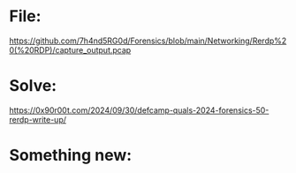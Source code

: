 # File:
https://github.com/7h4nd5RG0d/Forensics/blob/main/Networking/Rerdp%20(%20RDP)/capture_output.pcap
# Solve:
https://0x90r00t.com/2024/09/30/defcamp-quals-2024-forensics-50-rerdp-write-up/
# Something new:
